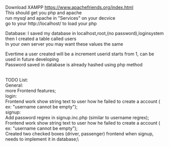 Download XAMPP https://www.apachefriends.org/index.html \
This should get you php and apache \
run mysql and apache in "Services" on your decvice\
go to your http://localhost/ to load your php 

Database: I saved my database in localhost,root,(no password),loginsystem \
then I created a table called users\
In your own server you may want these values the same

Evertime a user created will be a increment userid starts from 1, can be used in future developing\
Password saved in database is already hashed using php method


\
TODO List: \
General:\
more Frontend features;\
login:\
Frontend work show string text to user how he failed to create a account ( ex: "username cannot be empty");\
signup:\
Add password regrex in signup.inc.php (similar to username regrex); \
Frontend work show string text to user how he failed to create a account ( ex: "username cannot be empty");\
Created two checked boxes (driver, passenger) frontend when signup, needs to implement it in database;\
